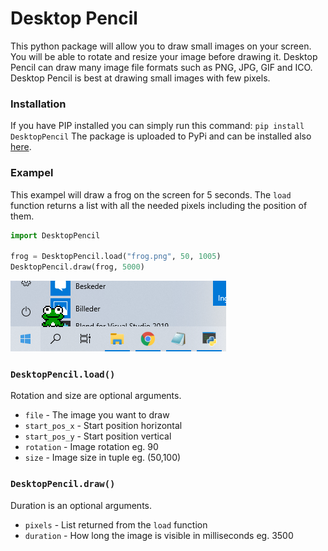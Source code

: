 # Desktop Pencil
This python package will allow you to draw small images on your screen. You will be able to rotate and resize your image before drawing it. Desktop Pencil can draw many image file formats such as PNG, JPG, GIF and ICO. Desktop Pencil is best at drawing small images with few pixels.

### Installation
If you have PIP installed you can simply run this command: `pip install DesktopPencil`
The package is uploaded to PyPi and can be installed also [here](https://pypi.org/project/DesktopPencil/).

### Exampel
This exampel will draw a frog on the screen for 5 seconds. The ```load``` function returns a list with all the needed pixels including the position of them.
```python
import DesktopPencil

frog = DesktopPencil.load("frog.png", 50, 1005)
DesktopPencil.draw(frog, 5000)
```
<img src="/Exampels/1.PNG">

### ```DesktopPencil.load()```
Rotation and size are optional arguments.
* ```file``` - The image you want to draw
* ```start_pos_x``` - Start position horizontal
* ```start_pos_y``` - Start position vertical
* ```rotation``` - Image rotation eg. 90
* ```size``` - Image size in tuple eg. (50,100)

### ```DesktopPencil.draw()```
Duration is an optional arguments.
* ```pixels``` - List returned from the ```load``` function
* ```duration``` - How long the image is visible in milliseconds eg. 3500
